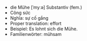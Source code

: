 - die Mühe	[ˈmyːə]	Substantiv (fem.)
- Công sức
- Nghĩa: sự cố gắng
- Proper translation: effort
- Beispiel: Es lohnt sich die Mühe.
- Familienwörter: mühsam